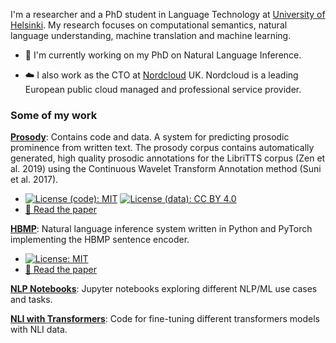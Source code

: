 I'm a researcher and a PhD student in Language Technology at 
[University of Helsinki](https://blogs.helsinki.fi/language-technology/). 
My research focuses on computational semantics, natural language understanding, machine translation and machine learning. 

- 🔬 I'm currently working on my PhD on Natural Language Inference. 

- ☁️ I also work as the CTO at [Nordcloud](https://www.nordcloud.com) UK. Nordcloud is a leading European public cloud managed and 
professional service provider.

### Some of my work

**[Prosody](https://github.com/Helsinki-NLP/prosody)**: Contains code and data. A system for predicting prosodic prominence from written text. The prosody corpus contains automatically generated, high quality prosodic annotations for the LibriTTS corpus (Zen et al. 2019) using the Continuous Wavelet Transform Annotation method (Suni et al. 2017). 
  - [![License (code): MIT](https://img.shields.io/badge/License-MIT-yellow.svg)](https://opensource.org/licenses/MIT) [![License (data): CC BY 4.0](https://img.shields.io/badge/License-CC%20BY%204.0-lightgrey.svg)](https://creativecommons.org/licenses/by/4.0/) 
  - [📄 Read the paper](https://aclweb.org/anthology/W19-6129/)

**[HBMP](https://github.com/Helsinki-NLP/HBMP)**: Natural language inference system written in Python and PyTorch implementing the HBMP sentence encoder. 
  - [![License: MIT](https://img.shields.io/badge/License-MIT-yellow.svg)](https://opensource.org/licenses/MIT)
  - [📄 Read the paper](https://www.cambridge.org/core/journals/natural-language-engineering/article/sentence-embeddings-in-nli-with-iterative-refinement-encoders/AC811644D52446E414333B20FEACE00F)

**[NLP Notebooks](https://github.com/aarnetalman/Notebooks)**:
Jupyter notebooks exploring different NLP/ML use cases and tasks.

**[NLI with Transformers](https://github.com/aarnetalman/nli-with-transformers)**:
Code for fine-tuning different transformers models with NLI data.

<!--
**aarnetalman/aarnetalman** is a ✨ _special_ ✨ repository because its `README.md` (this file) appears on your GitHub profile.

Here are some ideas to get you started:

- 🔭 I’m currently working on ...
- 🌱 I’m currently learning ...
- 👯 I’m looking to collaborate on ...
- 🤔 I’m looking for help with ...
- 💬 Ask me about ...
- 📫 How to reach me: ...
- 😄 Pronouns: ...
- ⚡ Fun fact: ...
-->
